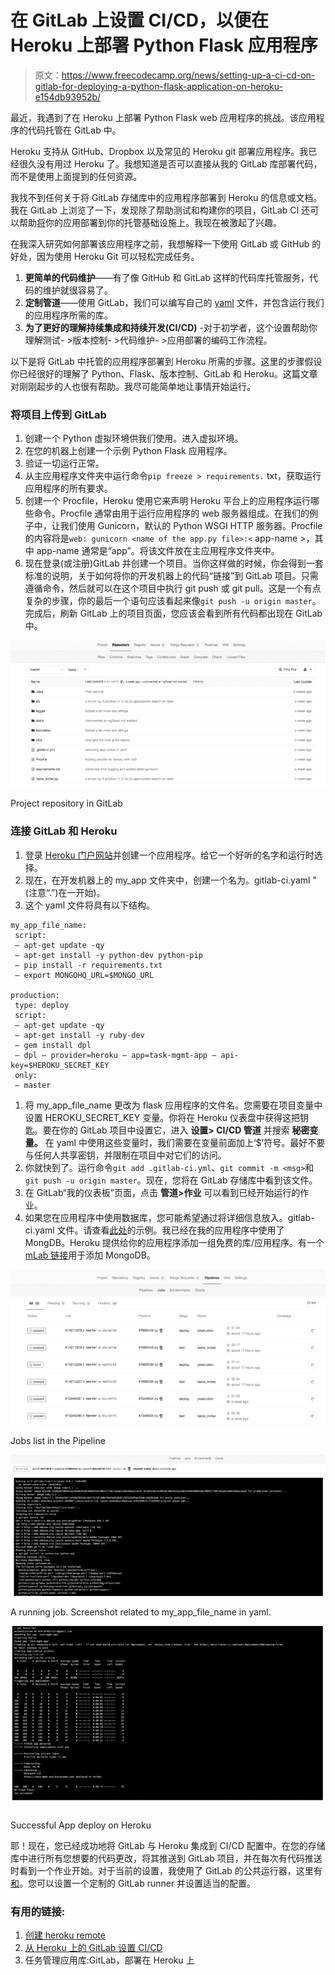 # 在 GitLab 上设置 CI/CD，以便在 Heroku 上部署 Python Flask 应用程序

> 原文：<https://www.freecodecamp.org/news/setting-up-a-ci-cd-on-gitlab-for-deploying-a-python-flask-application-on-heroku-e154db93952b/>

最近，我遇到了在 Heroku 上部署 Python Flask web 应用程序的挑战。该应用程序的代码托管在 GitLab 中。

Heroku 支持从 GitHub、Dropbox 以及常见的 Heroku git 部署应用程序。我已经很久没有用过 Heroku 了。我想知道是否可以直接从我的 GitLab 库部署代码，而不是使用上面提到的任何资源。

我找不到任何关于将 GitLab 存储库中的应用程序部署到 Heroku 的信息或文档。我在 GitLab 上浏览了一下，发现除了帮助测试和构建你的项目，GitLab CI 还可以帮助[将](https://docs.gitlab.com/ce/ci/environments.html)你的应用部署到你的托管基础设施上。我现在被激起了兴趣。

在我深入研究如何部署该应用程序之前，我想解释一下使用 GitLab 或 GitHub 的好处，因为使用 Heroku Git 可以轻松完成任务。

1.  **更简单的代码维护**——有了像 GitHub 和 GitLab 这样的代码库托管服务，代码的维护就很容易了。
2.  **定制管道**——使用 GitLab，我们可以编写自己的 [yaml](http://yaml.org/) 文件，并包含运行我们的应用程序所需的库。
3.  **为了更好的理解持续集成和持续开发(CI/CD)** -对于初学者，这个设置帮助你理解测试- >版本控制- >代码维护- >应用部署的编码工作流程。

以下是将 GitLab 中托管的应用程序部署到 Heroku 所需的步骤。这里的步骤假设你已经很好的理解了 Python、Flask、版本控制、GitLab 和 Heroku。这篇文章对刚刚起步的人也很有帮助。我尽可能简单地让事情开始运行。

### 将项目上传到 GitLab

1.  创建一个 Python 虚拟环境供我们使用。进入虚拟环境。
2.  在您的机器上创建一个示例 Python Flask 应用程序。
3.  验证一切运行正常。
4.  从主应用程序文件夹中运行命令`pip freeze > requirements.` txt，获取运行应用程序的所有要求。
5.  创建一个 Procfile，Heroku 使用它来声明 Heroku 平台上的应用程序运行哪些命令。Procfile 通常由用于运行应用程序的 web 服务器组成。在我们的例子中，让我们使用 Gunicorn，默认的 Python WSGI HTTP 服务器。Procfile 的内容将是`web: gunicorn <name of the app.py file>:<` app-name >，其中 app-name 通常是“app”。将该文件放在主应用程序文件夹中。
6.  现在登录(或注册)GitLab 并创建一个项目。当你这样做的时候，你会得到一套标准的说明，关于如何将你的开发机器上的代码“链接”到 GitLab 项目。只需遵循命令，然后就可以在这个项目中执行 git push 或 git pull。这是一个有点复杂的步骤，你的最后一个语句应该看起来像`git push -u origin master`。完成后，刷新 GitLab 上的项目页面，您应该会看到所有代码都出现在 GitLab 中。

![ZR0E8T-GwjFxcxSIqt-Hwe75YUHsM70s6kMG](img/187a498f05c79e826943d1cc80a04de3.png)

Project repository in GitLab

### 连接 GitLab 和 Heroku

1.  登录 [Heroku 门户网站](https://www.heroku.com)并创建一个应用程序。给它一个好听的名字和运行时选择。
2.  现在，在开发机器上的 my_app 文件夹中，创建一个名为。gitlab-ci.yaml "(注意“.”)在一开始)。
3.  这个 yaml 文件将具有以下结构。

```
my_app_file_name:
 script:
 — apt-get update -qy
 — apt-get install -y python-dev python-pip
 — pip install -r requirements.txt
 — export MONGOHQ_URL=$MONGO_URL

production:
 type: deploy
 script:
 — apt-get update -qy
 — apt-get install -y ruby-dev
 — gem install dpl
 — dpl — provider=heroku — app=task-mgmt-app — api-key=$HEROKU_SECRET_KEY
 only:
 — master
```

1.  将 my_app_file_name 更改为 flask 应用程序的文件名。您需要在项目变量中设置 HEROKU_SECRET_KEY 变量。你将在 Heroku 仪表盘中获得这把钥匙。要在你的 GitLab 项目中设置它，进入 ****设置> CI/CD 管道**** 并搜索 ****秘密变量。**** 在 yaml 中使用这些变量时，我们需要在变量前面加上‘$’符号。最好不要与任何人共享密钥，并限制在项目中对它们的访问。
2.  你就快到了。运行命令`git add .gitlab-ci.yml`、`git commit -m <msg>`和`git push -u origin master`。现在，您将在 GitLab 存储库中看到该文件。
3.  在 GitLab“我的仪表板”页面，点击 ****管道>作业**** 可以看到已经开始运行的作业。
4.  如果您在应用程序中使用数据库，您可能希望通过将详细信息放入。gitlab-ci.yaml 文件。请查看[此处](https://gitlab.com/bharathkallurs/tasks/blob/master/.gitlab-ci.yml)的示例。我已经在我的应用程序中使用了 MongDB。Heroku 提供给你的应用程序添加一组免费的库/应用程序。有一个 [mLab 链接](https://devcenter.heroku.com/articles/mongolab)用于添加 MongoDB。

![C3IGAaKXdfqtg4z1tVXvomMnTo3vQepyewix](img/9be72989f804df36c9921272d3326ee6.png)

Jobs list in the Pipeline

![p79aifr4r3f4LDcoXJ0qEgUyeIKRnGvYvg16](img/1f349aec73e2127697f29272a3f2b6a4.png)

A running job. Screenshot related to my_app_file_name in yaml.

![ZYTyYC9SiR0klvctSE8HMVEPgdNHm0UwUPt3](img/c35302ed3e48244e1e5b6ce3bcc3637c.png)

Successful App deploy on Heroku

耶！现在，您已经成功地将 GitLab 与 Heroku 集成到 CI/CD 配置中。在您的存储库中进行所有您想要的代码更改，将其推送到 GitLab 项目，并在每次有代码推送时看到一个作业开始。对于当前的设置，我使用了 GitLab 的公共运行器，这里有[和](http://gitlab.com/ci)。您可以设置一个定制的 GitLab runner 并设置适当的配置。

### 有用的链接:

1.  [创建 heroku remote](https://devcenter.heroku.com/articles/git#creating-a-heroku-remote)
2.  [从 Heroku 上的 GitLab 设置 CI/CD](https://docs.gitlab.com/ce/ci/examples/test-and-deploy-python-application-to-heroku.html)
3.  任务管理应用库:GitLab，部署在 Heroku 上